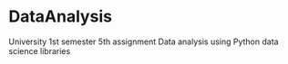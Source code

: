 # DataAnalysis
 University 1st semester 5th assignment Data analysis using Python data science libraries
